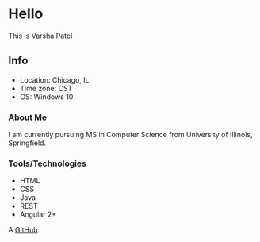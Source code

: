 # Hello
This is Varsha Patel

## Info
* Location: Chicago, IL
* Time zone: CST
* OS: Windows 10

### About Me
I am currently pursuing MS in Computer Science from University of Illinois, Springfield.

### Tools/Technologies
* HTML
* CSS
* Java
* REST
* Angular 2+

A [GitHub](https://github.com/coder8102).
